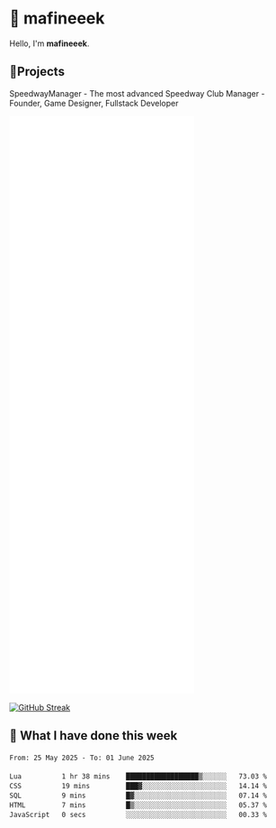 # 👋 mafineeek
Hello, I'm **mafineeek**.

## 📝Projects

SpeedwayManager - The most advanced Speedway Club Manager - Founder, Game Designer, Fullstack Developer


![](./github-metrics.svg)

[![GitHub Streak](https://streak-stats.demolab.com/?user=mafineeek)](https://git.io/streak-stats)

## 📰 What I have done this week
<!--START_SECTION:waka-->

```txt
From: 25 May 2025 - To: 01 June 2025

Lua          1 hr 38 mins    ██████████████████▒░░░░░░   73.03 %
CSS          19 mins         ███▓░░░░░░░░░░░░░░░░░░░░░   14.14 %
SQL          9 mins          █▓░░░░░░░░░░░░░░░░░░░░░░░   07.14 %
HTML         7 mins          █▒░░░░░░░░░░░░░░░░░░░░░░░   05.37 %
JavaScript   0 secs          ░░░░░░░░░░░░░░░░░░░░░░░░░   00.33 %
```

<!--END_SECTION:waka-->
